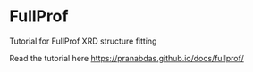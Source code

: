 # FullProf
Tutorial for FullProf XRD structure fitting

Read the tutorial here <https://pranabdas.github.io/docs/fullprof/>
